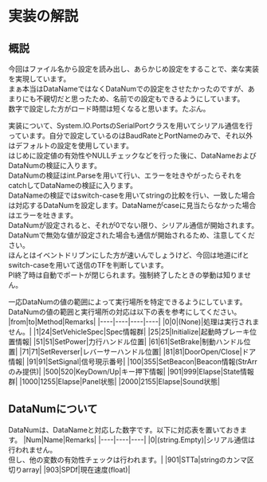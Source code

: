 # 実装の解説
## 概説
今回はファイル名から設定を読み出し、あらかじめ設定をすることで、楽な実装を実現しています。  
まぁ本当はDataNameではなくDataNumでの設定をさせたかったのですが、あまりにも不親切だと思ったため、名前での設定もできるようにしています。  
数字で設定した方がロード時間は短くなると思います。たぶん。

実装について、System.IO.PortsのSerialPortクラスを用いてシリアル通信を行っています。自分で設定しているのはBaudRateとPortNameのみで、それ以外はデフォルトの設定を使用しています。  
はじめに設定値の有効性やNULLチェックなどを行った後に、DataNameおよびDataNumの検証に入ります。  
DataNumの検証はint.Parseを用いて行い、エラーを吐きやがったらそれをcatchしてDataNameの検証に入ります。  
DataNameの検証ではswitch-caseを用いてstringの比較を行い、一致した場合は対応するDataNumを設定します。DataNameがcaseに見当たらなかった場合はエラーを吐きます。  
DataNumが設定されると、それが0でない限り、シリアル通信が開始されます。DataNumで無効な値が設定された場合も通信が開始されるため、注意してください。  
ほんとはイベントドリブンにした方が速いんでしょうけど、今回は地道にifとswitch-caseを用いて送信のTFを判断しています。  
PI終了時は自動でポートが閉じられます。強制終了したときの挙動は知りません。

一応DataNumの値の範囲によって実行場所を特定できるようにしています。  
DataNumの値の範囲と実行場所の対応は以下の表を参考にしてください。
|from|to|Method|Remarks|
|----|----|----|----|
|0|0|(None)|処理は実行されません。|
|1|24|SetVehicleSpec|Spec情報群|
|25|25|Initialize|起動時ブレーキ位置情報|
|51|51|SetPower|力行ハンドル位置|
|61|61|SetBrake|制動ハンドル位置|
|71|71|SetReverser|レバーサーハンドル位置|
|81|81|DoorOpen/Close|ドア情報|
|91|91|SetSignal|信号現示番号|
|100|355|SetBeacon|Beacon情報(StrArrのみ提供)|
|500|520|KeyDown/Up|キー押下情報|
|901|999|Elapse|State情報群|
|1000|1255|Elapse|Panel状態|
|2000|2155|Elapse|Sound状態|

## DataNumについて
DataNumは、DataNameと対応した数字です。以下に対応表を置いておきます。
|Num|Name|Remarks|
|----|----|----|
|0|(string.Empty)|シリアル通信は行われません。  
但し、他の変数の有効性チェックは行われます。|
|901|STTa|stringのカンマ区切りarray|
|903|SPDf|現在速度(float)|
